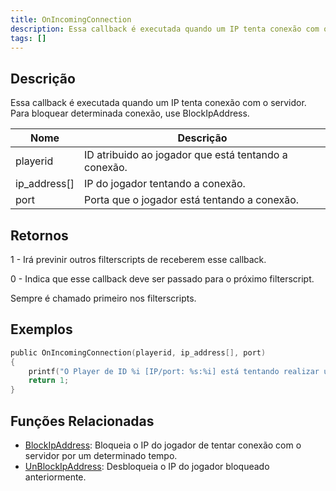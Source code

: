 ```yaml
---
title: OnIncomingConnection
description: Essa callback é executada quando um IP tenta conexão com o servidor.
tags: []
---
```


<VersionWarn name='callback' version='SA-MP 0.3z R2-2' />

## Descrição

Essa callback é executada quando um IP tenta conexão com o servidor. Para bloquear determinada conexão, use BlockIpAddress.

| Nome         | Descrição                                             |
| ------------ | ----------------------------------------------------- |
| playerid     | ID atribuido ao jogador que está tentando a conexão.  |
| ip_address[] | IP do jogador tentando a conexão.                     |
| port         | Porta que o jogador está tentando a conexão.          |

## Retornos

1 - Irá previnir outros filterscripts de receberem esse callback.

0 - Indica que esse callback deve ser passado para o próximo filterscript.

Sempre é chamado primeiro nos filterscripts.

## Exemplos

```c
public OnIncomingConnection(playerid, ip_address[], port)
{
    printf("O Player de ID %i [IP/port: %s:%i] está tentando realizar uma conexão com o servidor.", playerid, ip_address, port);
    return 1;
}
```

## Funções Relacionadas

- [BlockIpAddress](../functions/BlockIpAddress): Bloqueia o IP do jogador de tentar conexão com o servidor por um determinado tempo.
- [UnBlockIpAddress](../functions/UnBlockIpAddress): Desbloqueia o IP do jogador bloqueado anteriormente.
